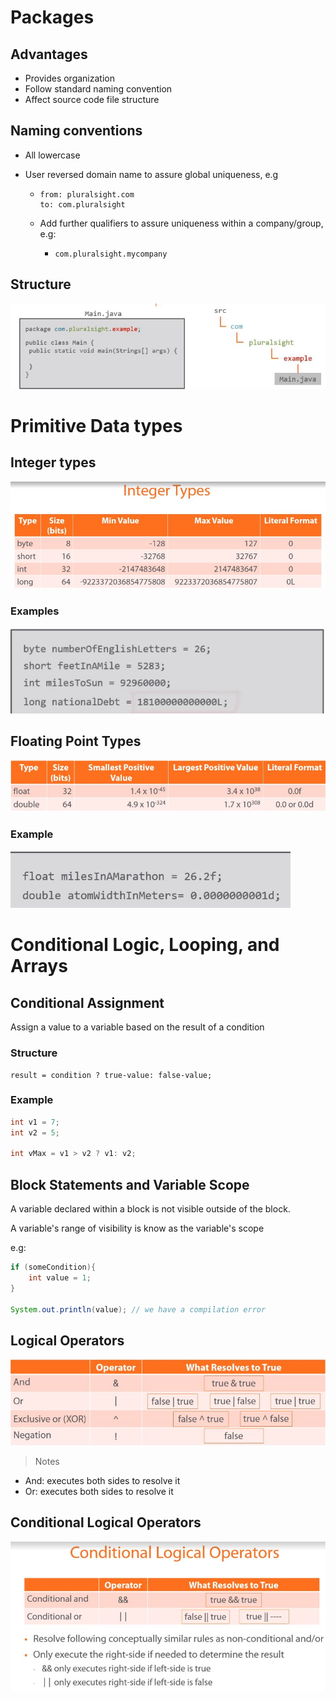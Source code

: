 # Packages

## Advantages

- Provides organization
- Follow standard naming convention
- Affect source code file structure

## Naming conventions

- All lowercase

- User reversed domain name to assure global uniqueness, e.g

  - ```text
    from: pluralsight.com
    to: com.pluralsight
    ```

  - Add further qualifiers to assure uniqueness within a company/group, e.g:

    - ```text
      com.pluralsight.mycompany
      ```



## Structure

![package structure](img/package_structure.JPG)

# Primitive Data types

## Integer types

![integer types](img/integer_types.JPG)

### Examples

![integer types examples](img/integer_types_examples.JPG)

## Floating Point Types



![floating_point_types](img/floating_point_types.JPG)

### Example

![floating_point_types_examples](img/floating_point_types_examples.JPG)

# Conditional Logic, Looping, and Arrays

## Conditional Assignment

Assign a value to a variable based on the result of a condition

### Structure

```text
result = condition ? true-value: false-value;
```

### Example

```java
int v1 = 7;
int v2 = 5;

int vMax = v1 > v2 ? v1: v2;
```

## Block Statements and Variable Scope

A variable declared within a block is not visible outside of the block.

A variable's range of visibility is know as the variable's scope



e.g:

```java
if (someCondition){
    int value = 1;
}

System.out.println(value); // we have a compilation error
```

## Logical Operators

![logical_operators](img/logical_operators.JPG)

> Notes

- And: executes both sides to resolve it
- Or: executes both sides to resolve it

## Conditional Logical Operators

![conditional_logical_operators](img/conditional_logical_operators.JPG)